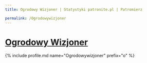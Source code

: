 ```yaml
---
title: Ogrodowy Wizjoner | Statystyki patronite.pl | Patromierz

permalink: /Ogrodowywizjoner
---
```


# [Ogrodowy Wizjoner](https://patronite.pl/Ogrodowywizjoner)

{% include profile.md name="Ogrodowywizjoner" prefix="o" %}
